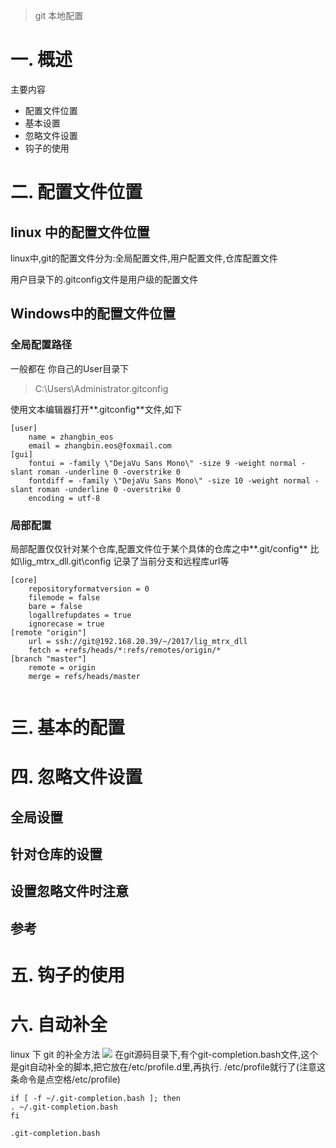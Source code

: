 > git 本地配置

# 一. 概述

主要内容

* 配置文件位置
* 基本设置
* 忽略文件设置
* 钩子的使用

# 二. 配置文件位置

## linux 中的配置文件位置

linux中,git的配置文件分为:全局配置文件,用户配置文件,仓库配置文件

用户目录下的.gitconfig文件是用户级的配置文件





## Windows中的配置文件位置

### 全局配置路径

一般都在 你自己的User目录下

> C:\Users\Administrator\.gitconfig

使用文本编辑器打开\*\*.gitconfig\*\*文件,如下

```
[user]
	name = zhangbin_eos
	email = zhangbin.eos@foxmail.com
[gui]
	fontui = -family \"DejaVu Sans Mono\" -size 9 -weight normal -slant roman -underline 0 -overstrike 0
	fontdiff = -family \"DejaVu Sans Mono\" -size 10 -weight normal -slant roman -underline 0 -overstrike 0
	encoding = utf-8

```

### 局部配置 

局部配置仅仅针对某个仓库,配置文件位于某个具体的仓库之中\*\*.git/config\*\* 比如\lig\_mtrx\_dll.git\config 记录了当前分支和远程库url等

```
[core]
	repositoryformatversion = 0
	filemode = false
	bare = false
	logallrefupdates = true
	ignorecase = true
[remote "origin"]
	url = ssh://git@192.168.20.39/~/2017/lig_mtrx_dll
	fetch = +refs/heads/*:refs/remotes/origin/*
[branch "master"]
	remote = origin
	merge = refs/heads/master


```

# 三. 基本的配置

# 四. 忽略文件设置

## 全局设置

## 针对仓库的设置

## 设置忽略文件时注意

## 参考

# 五. 钩子的使用

# 六. 自动补全

linux 下 git 的补全方法<IMG src="file:///C:\Users\liguo\AppData\Roaming\feiq\RichOle\3910689328.bmp">在git源码目录下,有个git-completion.bash文件,这个是git自动补全的脚本,把它放在/etc/profile.d里,再执行. /etc/profile就行了(注意这条命令是点空格/etc/profile)

```
if [ -f ~/.git-completion.bash ]; then
. ~/.git-completion.bash
fi 
```


	.git-completion.bash




